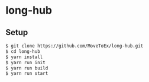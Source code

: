 
# long-hub

## Setup

```sh
$ git clone https://github.com/MoveToEx/long-hub.git
$ cd long-hub
$ yarn install
$ yarn run init
$ yarn run build
$ yarn run start
```

